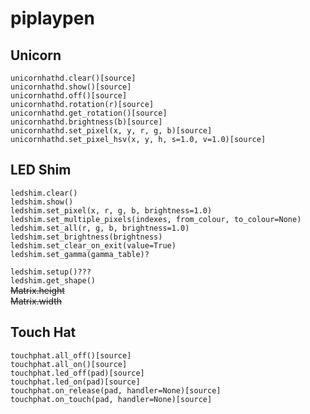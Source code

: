 # piplaypen
## Unicorn 
```
unicornhathd.clear()[source]
unicornhathd.show()[source]
unicornhathd.off()[source]
unicornhathd.rotation(r)[source]
unicornhathd.get_rotation()[source]
unicornhathd.brightness(b)[source]
unicornhathd.set_pixel(x, y, r, g, b)[source]
unicornhathd.set_pixel_hsv(x, y, h, s=1.0, v=1.0)[source]
```
## LED Shim
```
ledshim.clear()
ledshim.show()
ledshim.set_pixel(x, r, g, b, brightness=1.0)
ledshim.set_multiple_pixels(indexes, from_colour, to_colour=None)
ledshim.set_all(r, g, b, brightness=1.0)
ledshim.set_brightness(brightness)
ledshim.set_clear_on_exit(value=True)
ledshim.set_gamma(gamma_table)?
```
`ledshim.setup()???`  
`ledshim.get_shape()`  
~~Matrix.height~~  
~~Matrix.width~~

## Touch Hat
```
touchphat.all_off()[source]
touchphat.all_on()[source]
touchphat.led_off(pad)[source]
touchphat.led_on(pad)[source]
touchphat.on_release(pad, handler=None)[source]
touchphat.on_touch(pad, handler=None)[source]
```
